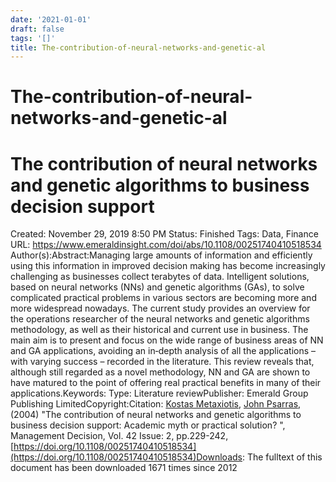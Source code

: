 ```yaml
---
date: '2021-01-01'
draft: false
tags: '[]'
title: The-contribution-of-neural-networks-and-genetic-al
---
```


# The-contribution-of-neural-networks-and-genetic-al

# The contribution of neural networks and genetic algorithms to business decision support
Created: November 29, 2019 8:50 PM
Status: Finished
Tags: Data, Finance
URL: https://www.emeraldinsight.com/doi/abs/10.1108/00251740410518534
Author(s):Abstract:Managing large amounts of information and efficiently using this information in improved decision making has become increasingly challenging as businesses collect terabytes of data.
Intelligent solutions, based on neural networks (NNs) and genetic algorithms (GAs), to solve complicated practical problems in various sectors are becoming more and more widespread nowadays.
The current study provides an overview for the operations researcher of the neural networks and genetic algorithms methodology, as well as their historical and current use in business.
The main aim is to present and focus on the wide range of business areas of NN and GA applications, avoiding an in‐depth analysis of all the applications – with varying success – recorded in the literature.
This review reveals that, although still regarded as a novel methodology, NN and GA are shown to have matured to the point of offering real practical benefits in many of their applications.Keywords: Type: Literature reviewPublisher: Emerald Group Publishing LimitedCopyright:Citation: [Kostas Metaxiotis](https://www.emeraldinsight.com/author/Metaxiotis%2C+Kostas), [John Psarras](https://www.emeraldinsight.com/author/Psarras%2C+John), (2004) "The contribution of neural networks and genetic algorithms to business decision support: Academic myth or practical solution?
", Management Decision, Vol.
42 Issue: 2, pp.229-242, [https://doi.org/10.1108/00251740410518534](https://doi.org/10.1108/00251740410518534)Downloads: The fulltext of this document has been downloaded 1671 times since 2012
